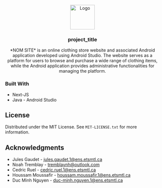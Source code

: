 <!-- PROJECT LOGO -->
<br />
<div align="center">
  <a href="https://github.com/github_username/ClothingSoftware">
    <img src="images/logo.png" alt="Logo" width="80" height="80">
  </a>

<h3 align="center">project_title</h3>

  <p align="center">
    *NOM SITE* is an online clothing store website and associated Android application developed using Android Studio. The website serves as a platform for users to browse and purchase a wide  range of clothing items, while the Android application provides administrative functionalities for managing the platform.
    <br />
  </p>
</div>

### Built With

* Next-JS
* Java - Android Studio

<!-- LICENSE -->
## License

Distributed under the MIT License. See `MIT-LICENSE.txt` for more information.


<!-- ACKNOWLEDGMENTS -->
## Acknowledgments

* Jules Gaudet - jules.gaudet.1@ens.etsmtl.ca
* Noah Tremblay - tremblaynh@outlook.com
* Cedric Ruel - cedric.ruel.1@ens.etsmtl.ca
* Houssam Moussafir - houssam.moussafir.1@ens.etsmtl.ca
* Duc Minh Nguyen - duc-minh.nguyen.1@ens.etsmtl.ca

